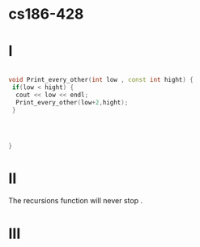 # cs186-428


# I  
``` cpp

void Print_every_other(int low , const int hight) {
 if(low < hight) {
  cout << low << endl;
  Print_every_other(low+2,hight);
 }




}
```

# II 
The recursions function will never stop .


# III 

